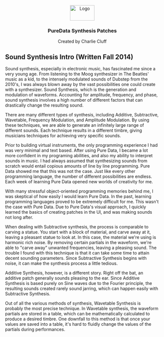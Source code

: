 ﻿<br />
<p align="center">
    <img src="https://puredata.info/logo.jpg" alt="Logo" width="80" height="50" width="80">

  <h3 align="center">PureData Synthesis Patches</h3>

  <p align="center">
    Created by Charlie Cluff
  </p>
</p>

## Sound Synthesis Intro (Written Fall 2014)

Sound synthesis, especially in electronic music, has fascinated me since a very young age. From listening to the Moog synthesizer in The Beatles' music as a kid, to the intensely modulated sounds of Dubstep from the 2010's, I was always blown away by the vast possibilities one could create with a synthesizer. Sound Synthesis, which is the generation and modulation of waveforms. Accounting for amplitude, frequency, and phase, sound synthesis involves a high number of different factors that can drastically change the resulting sound.

There are many different types of synthesis, including Additive, Subtractive, Wavetable, Frequency Modulation, and Amplitude Modulation. By using these techniques, we are able to generate an infinitely large range of different sounds. Each technique results in a different timbre, giving musicians techniques for achieving very specific sounds. 

Prior to building virtual instruments, the only programming experience I had was very minimal and text based. After using Pure Data, I became a lot more confident in my programing abilities, and also my ability to interpret sounds in music. I had always assumed that synthesizing sounds from scratch would entail copious amounts of line by line programming. Pure Data showed me that this was not the case. Just like every other programming language, the number of different possibilities are endless. Each week of learning Pure Data opened new worlds of creativity for me.

With many stressful object-oriented programming memories behind me, I was skeptical of how easily I would learn Pure Data. In the past, learning programming languages proved to be extremely difficult for me. This wasn't the case with Pure Data. Due to Pure Data's visual approach, I quickly learned the basics of creating patches in the UI, and was making sounds not long after.

When dealing with Subtractive synthesis, the process is comparable to carving a statue. You start with a block of material, and carve away at it, leaving a pleasant statue to look at.  In this case, the material we're using is harmonic rich noise. By removing certain partials in the waveform, we're able to "carve away" unwanted frequencies, leaving a pleasing sound. The trouble I found with this technique is that it can take some time to attain decent sounding parameters. Since Subtractive Synthesis begins with noise, it can make the synthesis process a little tedious.

Additive Synthesis, however, is a different story. Right off the bat, an additive patch generally sounds pleasing to the ear. Since Additive Synthesis is based purely on Sine waves due to the Fourier principle, the resulting sounds created rarely sound jarring, which can happen easily with Subtractive Synthesis.

Out of all the various methods of synthesis, Wavetable Synthesis is probably the most precise technique. In Wavetable synthesis, the waveform partials are stored in a table, which can be mathematically calculated to produce a desired timbre. One downfall to this method is that once your values are saved into a table, it's hard to fluidly change the values of the partials during performances.
